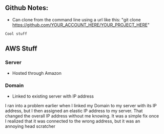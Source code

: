 ## Github Notes:
- Can clone from the command line using a url like this: "git clone https://github.com/YOUR_ACCOUNT_HERE/YOUR_PROJECT_HERE"

` Cool stuff `

## AWS Stuff
### Server
- Hosted through Amazon

### Domain
- Linked to existing server with IP address

I ran into a problem earlier when I linked my Domain to my server with its IP address, but I then assigned an elastic IP address to my server. That changed the overall IP address without me knowing. It was a simple fix once I realized that it was connected to the wrong address, but it was an annoying head scratcher